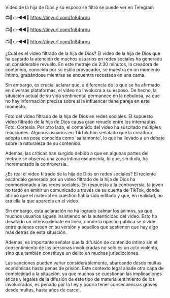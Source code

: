 Video de la hija de Dios y su esposo se filtró se puede ver en Telegram

📺📱👉◄◄🔴  https://tinyurl.com/fn84hrnu

📺📱👉◄◄🔴  https://tinyurl.com/fn84hrnu

📺📱👉◄◄🔴  https://tinyurl.com/fn84hrnu



¿Cuál es el video filtrado de la hija de Dios?
El video de la hija de Dios que ha captado la atención de muchos usuarios en redes sociales ha generado un considerable revuelo. En este metraje de 2:30 minutos, la creadora de contenido, conocida por su estilo provocador, se muestra en un momento íntimo, grabándose mientras se encuentra recostada en una cama.

Sin embargo, es crucial aclarar que, a diferencia de lo que se ha afirmado en diversas plataformas, el video no involucra a su esposo. De hecho, la situación actual de su vida sentimental permanece en la nebulosa, ya que no hay información precisa sobre si la influencer tiene pareja en este momento.

Foto del video filtrado de la hija de Dios en redes sociales.
El supuesto video filtrado de la hija de Dios causa gran revuelo entre los internautas. Foto: Cortesía.
Por otro lado, el contenido del video ha suscitado múltiples reacciones. Algunos usuarios en TikTok han señalado que la creadora adopta una pose conocida como 'saltamonte', lo que ha llevado a un debate sobre la naturaleza de su contenido.

Además, las críticas han surgido debido a que en algunas partes del metraje se observa una zona íntima oscurecida, lo que, sin duda, ha incrementado la controversia.

¿Es real el video filtrado de la hija de Dios en redes sociales?
El reciente escándalo generado por un video filtrado de la hija de Dios ha conmocionado a las redes sociales. En respuesta a la controversia, la joven no tardó en emitir un comunicado a través de su cuenta de TikTok, donde afirmó que el material en cuestión había sido editado y que, en realidad, no era ella la que aparecía en el video.


Sin embargo, esta aclaración no ha logrado calmar los ánimos, ya que muchos usuarios siguen insistiendo en la autenticidad del video. Esto ha desatado un intenso debate en línea, donde la opinión pública se divide entre quienes creen en su versión y aquellos que sostienen que hay algo más detrás de esta situación.

Además, es importante señalar que la difusión de contenido íntimo sin el consentimiento de las personas involucradas no solo es un acto violento, sino que también constituye un delito en muchas jurisdicciones.

Las sanciones pueden variar considerablemente, abarcando desde multas económicas hasta penas de prisión. Este contexto legal añade otra capa de complejidad a la situación, ya que muchos se cuestionan las implicaciones éticas y legales de la difusión de este tipo de material.entimiento de los involucrados, es penado por la Ley y podría tener consecuencias graves desde multas, hasta años de carcel.
